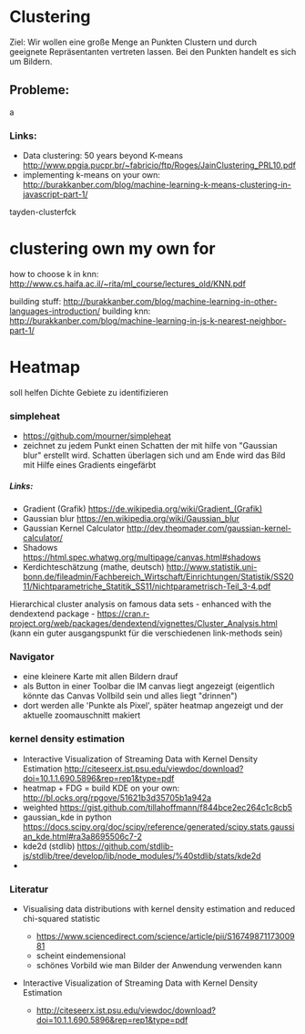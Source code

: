 # Clustering

Ziel: Wir wollen eine große Menge an Punkten Clustern und durch geeignete Repräsentanten vertreten lassen. 
Bei den Punkten handelt es sich um Bildern. 

Probleme: 
- 

a
### Links: 
- Data clustering: 50 years beyond K-means http://www.ppgia.pucpr.br/~fabricio/ftp/Roges/JainClustering_PRL10.pdf
- implementing k-means on your own: http://burakkanber.com/blog/machine-learning-k-means-clustering-in-javascript-part-1/



tayden-clusterfck



# clustering own my own for
how to choose k in knn: http://www.cs.haifa.ac.il/~rita/ml_course/lectures_old/KNN.pdf

building stuff: http://burakkanber.com/blog/machine-learning-in-other-languages-introduction/
building knn: http://burakkanber.com/blog/machine-learning-in-js-k-nearest-neighbor-part-1/


# Heatmap
soll helfen Dichte Gebiete zu identifizieren
### simpleheat 
- https://github.com/mourner/simpleheat
- zeichnet zu jedem Punkt einen Schatten der mit hilfe von "Gaussian blur" erstellt wird. Schatten überlagen sich und am Ende wird das Bild mit Hilfe eines Gradients eingefärbt

##### Links: 
- Gradient (Grafik) https://de.wikipedia.org/wiki/Gradient_(Grafik)
- Gaussian blur https://en.wikipedia.org/wiki/Gaussian_blur
- Gaussian Kernel Calculator http://dev.theomader.com/gaussian-kernel-calculator/
- Shadows https://html.spec.whatwg.org/multipage/canvas.html#shadows
- Kerdichteschätzung (mathe, deutsch) http://www.statistik.uni-bonn.de/fileadmin/Fachbereich_Wirtschaft/Einrichtungen/Statistik/SS2011/Nichtparametriche_Statitik_SS11/nichtparametrisch-Teil_3-4.pdf



Hierarchical cluster analysis on famous data sets - enhanced with the dendextend package - https://cran.r-project.org/web/packages/dendextend/vignettes/Cluster_Analysis.html (kann ein guter ausgangspunkt für die verschiedenen link-methods sein)


### Navigator
- eine kleinere Karte mit allen Bildern drauf
- als Button in einer Toolbar die IM canvas liegt angezeigt (eigentlich könnte das Canvas Vollbild sein und alles liegt "drinnen")
- dort werden alle 'Punkte als Pixel', später heatmap angezeigt und der aktuelle zoomauschnitt makiert


### kernel density estimation
- Interactive Visualization of Streaming Data with Kernel Density Estimation http://citeseerx.ist.psu.edu/viewdoc/download?doi=10.1.1.690.5896&rep=rep1&type=pdf
- heatmap + FDG = build KDE on your own: http://bl.ocks.org/rpgove/51621b3d35705b1a942a
- weighted https://gist.github.com/tillahoffmann/f844bce2ec264c1c8cb5
- gaussian_kde in python https://docs.scipy.org/doc/scipy/reference/generated/scipy.stats.gaussian_kde.html#ra3a8695506c7-2
- kde2d (stdlib) https://github.com/stdlib-js/stdlib/tree/develop/lib/node_modules/%40stdlib/stats/kde2d
-   


### Literatur
- Visualising data distributions with kernel density estimation and reduced chi-squared statistic 
  - https://www.sciencedirect.com/science/article/pii/S1674987117300981
  - scheint eindemensional 
  - schönes Vorbild wie man Bilder der Anwendung verwenden kann
  
- Interactive Visualization of Streaming Data with Kernel Density Estimation
  - http://citeseerx.ist.psu.edu/viewdoc/download?doi=10.1.1.690.5896&rep=rep1&type=pdf
   
  